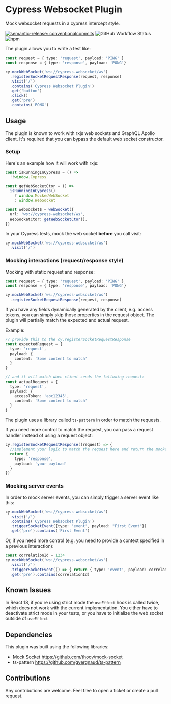 # Cypress Websocket Plugin

Mock websocket requests in a cypress intercept style.

[![semantic-release: conventionalcommits](https://img.shields.io/badge/semantic--release-conventionalcommits-e10079?logo=semantic-release)](https://github.com/semantic-release/semantic-release)
![GitHub Workflow Status](https://img.shields.io/github/actions/workflow/status/coco1979ka/cypress-websocket-plugin/publish-plugin.yml)
![npm](https://img.shields.io/npm/v/cypress-mock-websocket-plugin)

The plugin allows you to write a test like:

```typescript
const request = { type: 'request', payload: 'PING' }
const response = { type: 'response', payload: 'PONG'}

cy.mockWebSocket('ws://cypress-websocket/ws')
  .registerSocketRequestResponse(request, response)
  .visit('/')
  .contains('Cypress Websocket Plugin')
  .get('button')
  .click()
  .get('pre')
  .contains('PONG')
```


## Usage

The plugin is known to work with rxjs web sockets and GraphQL Apollo client. 
It's required that you can bypass the default web socket constructor.

### Setup

Here's an example how it will work with rxjs:

```typescript
const isRunningInCypress = () =>
  !!window.Cypress

const getWebSocketCtor = () =>
  isRunningInCypress()
    ? window.MockedWebSocket
    : window.WebSocket

const webSocket$ = webSocket({
  url: 'ws://cypress-websocket/ws',
  WebSocketCtor: getWebSocketCtor(),
})
```

In your Cypress tests, mock the web socket **before** you call visit:

```typescript
cy.mockWebSocket('ws://cypress-websocket/ws')
  .visit('/')
```

### Mocking interactions (request/response style)

Mocking with static request and response:

```typescript
const request = { type: 'request', payload: 'PING' }
const response = { type: 'response', payload: 'PONG'}

cy.mockWebSocket('ws://cypress-websocket/ws')
  .registerSocketRequestResponse(request, response)
```

If you have any fields dynamically generated by the client, e.g. access tokens,
you can simply skip those properties in the request object. The plugin will partially match
the expected and actual request.

Example:

```typescript
// provide this to the cy.registerSocketRequestResponse
const expectedRequest = { 
  type: 'request', 
  payload: {
    content: 'Some content to match'
  }
}

// and it will match when client sends the following request:
const actualRequest = {
  type: 'request',
  payload: {
    accessToken: 'abc12345',
    content: 'Some content to match'
  }
}
```

The plugin uses a library called `ts-pattern` in order to match the requests.

If you need more control to match the request, you can pass a request handler instead
of using a request object:

```typescript
cy.registerSocketRequestResponse((request) => {
  //implement your logic to match the request here and return the mocked response
  return {
    type: 'response',
    payload: 'your payload'
  }
})
```

### Mocking server events

In order to mock server events, you can simply trigger a server event like this:

```typescript
cy.mockWebSocket('ws://cypress-websocket/ws')
  .visit('/')
  .contains('Cypress Websocket Plugin')
  .triggerSocketEvent({type: 'event', payload: "First Event"})
  .get('pre').contains('First Event')
```

Or, if you need more control (e.g. you need to provide a context specified in a previous interaction):

```typescript
const correlationId = 1234
cy.mockWebSocket('ws://cypress-websocket/ws')
  .visit('/')
  .triggerSocketEvent(() => { return { type: 'event', payload: correlationId }})
  .get('pre').contains(correlationId)
```

## Known Issues

In React 18, if you're using strict mode the `useEffect` hook is called twice,
which does not work with the current implementation. You either have to deactivate
strict mode in your tests, or you have to initialize the web socket outside of
`useEffect`

## Dependencies
This plugin was built using the following libraries:

- Mock Socket https://github.com/thoov/mock-socket
- ts-pattern https://github.com/gvergnaud/ts-pattern

## Contributions
Any contributions are welcome. Feel free to open a ticket or create
a pull request.
